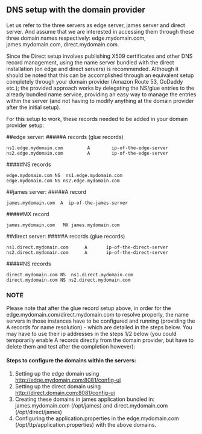 
## DNS setup with the domain provider

####
Let us refer to the three servers as edge server, james server and direct server.
And assume that we are interested in accessing them through these three domain names respectively:
edge.mydomain.com,  james.mydomain.com, direct.mydomain.com.

Since the Direct setup involves publishing X509 certificates and other DNS record management, using the name server
bundled with the direct installation (on edge and direct servers) is recommended. Although it should be noted that this can 
be accomplished through an equivalent setup completely through your domain provider (Amazon Route 53, GoDaddy etc.); 
the provided approach works by delegating the NS/glue entries to the already bundled name service, 
providing an easy way to manage the entries within the server 
(and not having to modify anything at the domain provider after the initial setup).

For this setup to work, these records needed to be added in your domain provider setup:



##edge server:
#####A records (glue records)
```
ns1.edge.mydomain.com         A        ip-of-the-edge-server
ns2.edge.mydomain.com         A        ip-of-the-edge-server
```

#####NS records 
```
edge.mydomain.com NS  ns1.edge.mydomain.com
edge.mydomain.com NS ns2.edge.mydomain.com
```

##james server:
#####A record
```
james.mydomain.com  A  ip-of-the-james-server
```
#####MX record
```
james.mydomain.com   MX james.mydomain.com
```


##direct server:
#####A records (glue records)
```
ns1.direct.mydomain.com      A       ip-of-the-direct-server
ns2.direct.mydomain.com      A       ip-of-the-direct-server
```

#####NS records 
```
direct.mydomain.com NS  ns1.direct.mydomain.com
direct.mydomain.com NS ns2.direct.mydomain.com
```

### NOTE
Please note that after the glue record setup above, in order for the edge.mydomain.com/direct.mydomain.com to resolve properly,
the name servers in those instances have to be configured and running (providing the A records for name resolution) - which are detailed in the steps below. You may have to use their ip addresses in the steps 1/2 below (you could temporarily enable A records directly from the domain provider, but have to delete them and test after the completion however):

#### Steps to configure the domains within the servers:

1. Setting up the edge domain using http://edge.mydomain.com:8081/config-ui
2. Setting up the direct domain using http://direct.domain.com:8081/config-ui
3. Creating these domains in james application bundled in: james.mydomain.com (/opt/james) and direct.mydomain.com (/opt/direct/james)
4. Configuring the application.properties in the edge.mydomain.com (/opt/ttp/application.properties) with the above domains.

